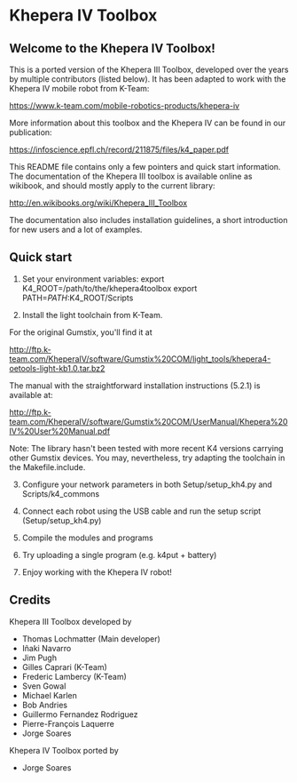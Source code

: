 # Khepera IV Toolbox

## Welcome to the Khepera IV Toolbox!

This is a ported version of the Khepera III Toolbox, developed over the years by multiple contributors (listed below). It has been adapted to work with the Khepera IV mobile robot from K-Team:

 https://www.k-team.com/mobile-robotics-products/khepera-iv

More information about this toolbox and the Khepera IV can be found in our publication:

 https://infoscience.epfl.ch/record/211875/files/k4_paper.pdf	

This README file contains only a few pointers and quick start information. The documentation of the Khepera III toolbox is available online as wikibook, and should mostly apply to the current library:

 http://en.wikibooks.org/wiki/Khepera_III_Toolbox
	
The documentation also includes installation guidelines, a short introduction for new users and a lot of examples.

##  Quick start

1. Set your environment variables:
	export K4_ROOT=/path/to/the/khepera4toolbox
	export PATH=$PATH:$K4_ROOT/Scripts

2. Install the light toolchain from K-Team. 

  For the original Gumstix, you'll find it at

  http://ftp.k-team.com/KheperaIV/software/Gumstix%20COM/light_tools/khepera4-oetools-light-kb1.0.tar.bz2
	
  The manual with the straightforward installation instructions (5.2.1) is available at:

  http://ftp.k-team.com/KheperaIV/software/Gumstix%20COM/UserManual/Khepera%20IV%20User%20Manual.pdf

  Note: The library hasn't been tested with more recent K4 versions carrying other Gumstix devices. You may, nevertheless, try adapting the toolchain in the Makefile.include.

3. Configure your network parameters in both Setup/setup_kh4.py and Scripts/k4_commons

4. Connect each robot using the USB cable and run the setup script (Setup/setup_kh4.py)

5. Compile the modules and programs

6. Try uploading a single program (e.g. k4put +<robot id> battery)

7. Enjoy working with the Khepera IV robot!

## Credits

Khepera III Toolbox developed by 
- Thomas Lochmatter (Main developer)
- Iñaki Navarro
- Jim Pugh
- Gilles Caprari (K-Team)
- Frederic Lambercy (K-Team)
- Sven Gowal
- Michael Karlen
- Bob Andries
- Guillermo Fernandez Rodriguez
- Pierre-François Laquerre
- Jorge Soares

Khepera IV Toolbox ported by
- Jorge Soares
